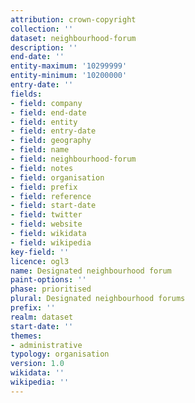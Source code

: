 ```yaml
---
attribution: crown-copyright
collection: ''
dataset: neighbourhood-forum
description: ''
end-date: ''
entity-maximum: '10299999'
entity-minimum: '10200000'
entry-date: ''
fields:
- field: company
- field: end-date
- field: entity
- field: entry-date
- field: geography
- field: name
- field: neighbourhood-forum
- field: notes
- field: organisation
- field: prefix
- field: reference
- field: start-date
- field: twitter
- field: website
- field: wikidata
- field: wikipedia
key-field: ''
licence: ogl3
name: Designated neighbourhood forum
paint-options: ''
phase: prioritised
plural: Designated neighbourhood forums
prefix: ''
realm: dataset
start-date: ''
themes:
- administrative
typology: organisation
version: 1.0
wikidata: ''
wikipedia: ''
---
```

